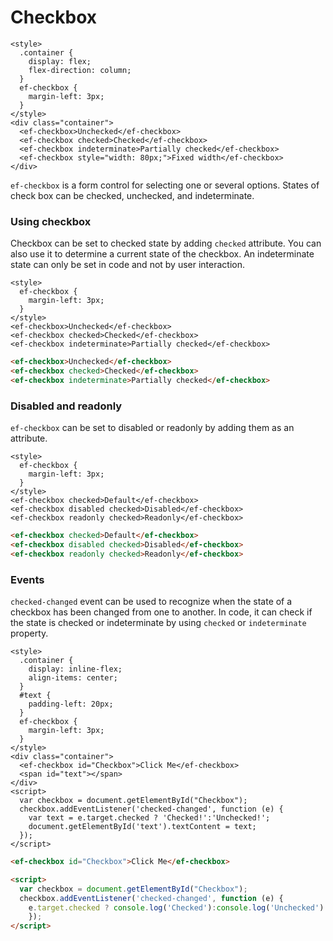 # Checkbox

```live(preview)
<style>
  .container {
    display: flex;
    flex-direction: column;
  }
  ef-checkbox {
    margin-left: 3px;
  }
</style>
<div class="container">
  <ef-checkbox>Unchecked</ef-checkbox>
  <ef-checkbox checked>Checked</ef-checkbox>
  <ef-checkbox indeterminate>Partially checked</ef-checkbox>
  <ef-checkbox style="width: 80px;">Fixed width</ef-checkbox>
</div>
```

`ef-checkbox` is a form control for selecting one or several options. States of check box can be checked, unchecked, and indeterminate.

### Using checkbox
Checkbox can be set to checked state by adding `checked` attribute. You can also use it to determine a current state of the checkbox. An indeterminate state can only be set in code and not by user interaction.

```live
<style>
  ef-checkbox {
    margin-left: 3px;
  }
</style>
<ef-checkbox>Unchecked</ef-checkbox>
<ef-checkbox checked>Checked</ef-checkbox>
<ef-checkbox indeterminate>Partially checked</ef-checkbox>
```

```html
<ef-checkbox>Unchecked</ef-checkbox>
<ef-checkbox checked>Checked</ef-checkbox>
<ef-checkbox indeterminate>Partially checked</ef-checkbox>
```

### Disabled and readonly
`ef-checkbox` can be set to disabled or readonly by adding them as an attribute.

```live
<style>
  ef-checkbox {
    margin-left: 3px;
  }
</style>
<ef-checkbox checked>Default</ef-checkbox>
<ef-checkbox disabled checked>Disabled</ef-checkbox>
<ef-checkbox readonly checked>Readonly</ef-checkbox>
```

```html
<ef-checkbox checked>Default</ef-checkbox>
<ef-checkbox disabled checked>Disabled</ef-checkbox>
<ef-checkbox readonly checked>Readonly</ef-checkbox>
```

### Events
`checked-changed` event can be used to recognize when the state of a checkbox has been changed from one to another. In code, it can check if the state is checked or indeterminate by using `checked` or `indeterminate` property.

```live
<style>
  .container {
    display: inline-flex;
    align-items: center;
  }
  #text {
    padding-left: 20px;
  }
  ef-checkbox {
    margin-left: 3px;
  }
</style>
<div class="container">
  <ef-checkbox id="Checkbox">Click Me</ef-checkbox>
  <span id="text"></span>
</div>
<script>
  var checkbox = document.getElementById("Checkbox");
  checkbox.addEventListener('checked-changed', function (e) {
    var text = e.target.checked ? 'Checked!':'Unchecked!';
    document.getElementById('text').textContent = text;
  });
</script>
```

```html
<ef-checkbox id="Checkbox">Click Me</ef-checkbox>

<script>
  var checkbox = document.getElementById("Checkbox");
  checkbox.addEventListener('checked-changed', function (e) {
    e.target.checked ? console.log('Checked'):console.log('Unchecked')
    });
</script>
```

